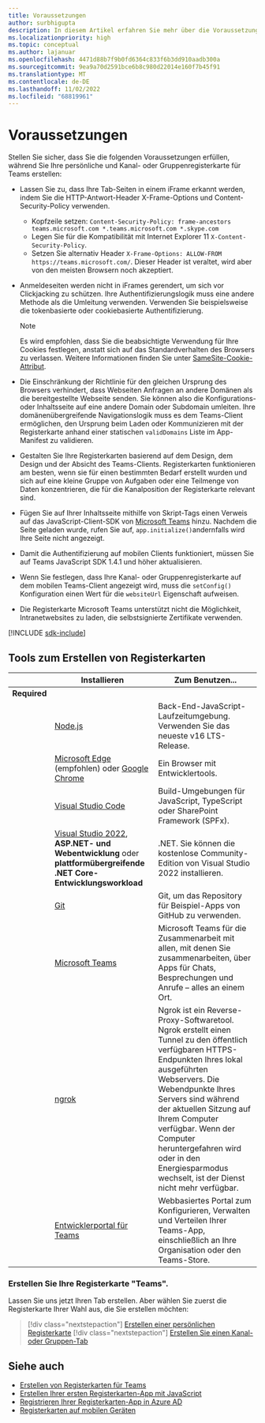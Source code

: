 ```yaml
---
title: Voraussetzungen
author: surbhigupta
description: In diesem Artikel erfahren Sie mehr über die Voraussetzungen zum Erstellen einer persönlichen, kanal- oder gruppenbasierten Registerkarte für Microsoft Teams. Kennen Sie die Tools, die zum Erstellen Ihrer Registerkarte erforderlich sind.
ms.localizationpriority: high
ms.topic: conceptual
ms.author: lajanuar
ms.openlocfilehash: 4471d88b7f9b0fd6364c833f6b3dd910aadb300a
ms.sourcegitcommit: 9ea9a70d2591bce6b8c980d22014e160f7b45f91
ms.translationtype: MT
ms.contentlocale: de-DE
ms.lasthandoff: 11/02/2022
ms.locfileid: "68819961"
---
```

# <a name="prerequisites"></a>Voraussetzungen

Stellen Sie sicher, dass Sie die folgenden Voraussetzungen erfüllen, während Sie Ihre persönliche und Kanal- oder Gruppenregisterkarte für Teams erstellen:

* Lassen Sie zu, dass Ihre Tab-Seiten in einem iFrame erkannt werden, indem Sie die HTTP-Antwort-Header X-Frame-Options und Content-Security-Policy verwenden.
  * Kopfzeile setzen: `Content-Security-Policy: frame-ancestors teams.microsoft.com *.teams.microsoft.com *.skype.com`
  * Legen Sie für die Kompatibilität mit Internet Explorer 11 `X-Content-Security-Policy`.
  * Setzen Sie alternativ Header `X-Frame-Options: ALLOW-FROM https://teams.microsoft.com/`. Dieser Header ist veraltet, wird aber von den meisten Browsern noch akzeptiert.

* Anmeldeseiten werden nicht in iFrames gerendert, um sich vor Clickjacking zu schützen. Ihre Authentifizierungslogik muss eine andere Methode als die Umleitung verwenden. Verwenden Sie beispielsweise die tokenbasierte oder cookiebasierte Authentifizierung.

    > [!NOTE]
    > Es wird empfohlen, dass Sie die beabsichtigte Verwendung für Ihre Cookies festlegen, anstatt sich auf das Standardverhalten des Browsers zu verlassen. Weitere Informationen finden Sie unter [SameSite-Cookie-Attribut](../../resources/samesite-cookie-update.md).

* Die Einschränkung der Richtlinie für den gleichen Ursprung des Browsers verhindert, dass Webseiten Anfragen an andere Domänen als die bereitgestellte Webseite senden. Sie können also die Konfigurations- oder Inhaltsseite auf eine andere Domain oder Subdomain umleiten. Ihre domänenübergreifende Navigationslogik muss es dem Teams-Client ermöglichen, den Ursprung beim Laden oder Kommunizieren mit der Registerkarte anhand einer statischen `validDomains` Liste im App-Manifest zu validieren.

* Gestalten Sie Ihre Registerkarten basierend auf dem Design, dem Design und der Absicht des Teams-Clients. Registerkarten funktionieren am besten, wenn sie für einen bestimmten Bedarf erstellt wurden und sich auf eine kleine Gruppe von Aufgaben oder eine Teilmenge von Daten konzentrieren, die für die Kanalposition der Registerkarte relevant sind.

* Fügen Sie auf Ihrer Inhaltsseite mithilfe von Skript-Tags einen Verweis auf das JavaScript-Client-SDK von [Microsoft Teams](/javascript/api/overview/msteams-client) hinzu. Nachdem die Seite geladen wurde, rufen Sie auf, `app.initialize()`andernfalls wird Ihre Seite nicht angezeigt.

* Damit die Authentifizierung auf mobilen Clients funktioniert, müssen Sie auf Teams JavaScript SDK 1.4.1 und höher aktualisieren.

* Wenn Sie festlegen, dass Ihre Kanal- oder Gruppenregisterkarte auf dem mobilen Teams-Client angezeigt wird, muss die `setConfig()` Konfiguration einen Wert für die `websiteUrl` Eigenschaft aufweisen.

* Die Registerkarte Microsoft Teams unterstützt nicht die Möglichkeit, Intranetwebsites zu laden, die selbstsignierte Zertifikate verwenden.

[!INCLUDE [sdk-include](~/includes/sdk-include.md)]

## <a name="tools-to-build-tabs"></a>Tools zum Erstellen von Registerkarten

| &nbsp; | Installieren | Zum Benutzen... |
| --- | --- | --- |
| **Required** | &nbsp; | &nbsp; |
| &nbsp; | [Node.js](https://nodejs.org/en/download/) | Back-End-JavaScript-Laufzeitumgebung. Verwenden Sie das neueste v16 LTS-Release.|
| &nbsp; | [Microsoft Edge](https://www.microsoft.com/edge) (empfohlen) oder [Google Chrome](https://www.google.com/chrome/) | Ein Browser mit Entwicklertools. |
| &nbsp; | [Visual Studio Code](https://code.visualstudio.com/download) | Build-Umgebungen für JavaScript, TypeScript oder SharePoint Framework (SPFx). |
| &nbsp; | [Visual Studio 2022](https://visualstudio.microsoft.com), **ASP.NET- und Webentwicklung** oder **plattformübergreifende .NET Core-Entwicklungsworkload** | .NET. Sie können die kostenlose Community-Edition von Visual Studio 2022 installieren. |
| &nbsp; | [Git](https://git-scm.com/downloads) | Git, um das Repository für Beispiel-Apps von GitHub zu verwenden. |
| &nbsp; | [Microsoft Teams](https://www.microsoft.com/en-us/microsoft-teams/download-app) | Microsoft Teams für die Zusammenarbeit mit allen, mit denen Sie zusammenarbeiten, über Apps für Chats, Besprechungen und Anrufe – alles an einem Ort. |
| &nbsp; | [ngrok](https://ngrok.com/download) | Ngrok ist ein Reverse-Proxy-Softwaretool. Ngrok erstellt einen Tunnel zu den öffentlich verfügbaren HTTPS-Endpunkten Ihres lokal ausgeführten Webservers. Die Webendpunkte Ihres Servers sind während der aktuellen Sitzung auf Ihrem Computer verfügbar. Wenn der Computer heruntergefahren wird oder in den Energiesparmodus wechselt, ist der Dienst nicht mehr verfügbar. |
| &nbsp; | [Entwicklerportal für Teams](https://dev.teams.microsoft.com/) | Webbasiertes Portal zum Konfigurieren, Verwalten und Verteilen Ihrer Teams-App, einschließlich an Ihre Organisation oder den Teams-Store. |

### <a name="build-your-teams-tab"></a>Erstellen Sie Ihre Registerkarte "Teams".

Lassen Sie uns jetzt Ihren Tab erstellen. Aber wählen Sie zuerst die Registerkarte Ihrer Wahl aus, die Sie erstellen möchten:

> [!div class="nextstepaction"]
> [Erstellen einer persönlichen Registerkarte](~/tabs/how-to/create-personal-tab.md)
> [!div class="nextstepaction"]
> [Erstellen Sie einen Kanal- oder Gruppen-Tab](~/tabs/how-to/create-channel-group-tab.md)

## <a name="see-also"></a>Siehe auch

* [Erstellen von Registerkarten für Teams](../what-are-tabs.md)
* [Erstellen Ihrer ersten Registerkarten-App mit JavaScript](../../sbs-gs-javascript.yml)
* [Registrieren Ihrer Registerkarten-App in Azure AD](authentication/tab-sso-register-aad.md)
* [Registerkarten auf mobilen Geräten](~/tabs/design/tabs-mobile.md)
